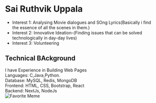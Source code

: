# Sai Ruthvik Uppala
- Interest 1: Analysing Movie dialogues and SOng Lyrics(Basically i find the essence of all the scenes in them.)
- Interest 2: Innovative Ideation-(Finding issues that can be solved technologically in day-day lives)
- Interest 3: Volunteering

## Technical BAckground
I have Experience in Building Web Pages    
    Languages: C,Java,Python.    
    Database: MySQL, Redis, MongoDB    
    Frontend: HTML, CSS, Bootstrap, React    
    Backend: NextJs, NodeJs    
![Favorite Meme](https://www.instagram.com/p/DAPYuxgIFbB/?igsh=czBzZXB1dmMzZXFo)

